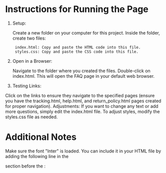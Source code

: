 # Instructions for Running the Page
1. Setup:

    Create a new folder on your computer for this project.
    Inside the folder, create two files:

        index.html: Copy and paste the HTML code into this file.
        styles.css: Copy and paste the CSS code into this file.

2. Open in a Browser:

    Navigate to the folder where you created the files.
    Double-click on index.html. This will open the FAQ page in your default web browser.

3. Testing Links:

Click on the links to ensure they navigate to the specified pages 
(ensure you have the tracking.html, help.html, and return_policy.html pages created for proper navigation).
Adjustments:
If you want to change any text or add more questions, simply edit the index.html file.
To adjust styles, modify the styles.css file as needed.
# Additional Notes
Make sure the font "Inter" is loaded. You can include it in your HTML file by adding the following line in the
<head> section before the <link rel="stylesheet" href="styles.css">:
